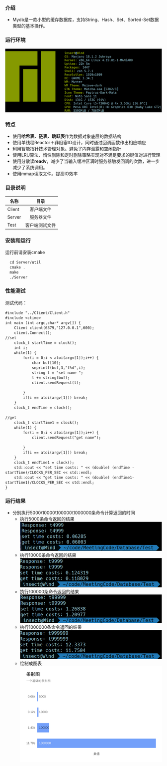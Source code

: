 ### 介绍
 - Mydb是一款小型的缓存数据库，支持String、Hash、Set、Sorted-Set数据类型的基本操作。

### 运行环境
 ![](https://github.com/CXinsect/Mydb/blob/master/images/hardware.png)
 
### 特点
 - 使用**哈希表、链表、跳跃表**作为数据对象底层的数据结构
 - 使用单线程Reactor＋非阻塞IO设计，同时通过回调函数作出相应响应
 - 利用智能指针技术管理对象。避免了内存泄露和空闲指针
 - 使用LRU算法、惰性删除和定时删除策略实现对不满足要求的键值对进行管理
 - 使用分散读**readv**，减少了当输入缓冲区满时服务器触发回调的次数，进一步减少了系统调用。
 - 使用mmap读取文件。提高IO效率
 
 

### 目录说明
名称|目录
--|:--:
Client|客户端文件
Server|服务器文件
Test|客户端测试文件

### 安装和运行
运行前请安装cmake

```
  cd Server/util
  cmake .
  make
  ./Server
```

### 性能测试
测试代码：
```
#include "../Client/Client.h"
#include <ctime>
int main (int argc,char* argv[]) {
    Client client(6379,"127.0.0.1",600);
    client.Connect();
//set
    clock_t startTime = clock();
    int i;
    while(1) {
        for(i = 0;i < atoi(argv[1]);i++) {
            char buf[10];
            snprintf(buf,3,"t%d",i);
            string t = "set name ";
            t += string(buf);
            client.sendRequest(t);
           
        }
        if(i == atoi(argv[1])) break;
    }
    clock_t endTime = clock();

//get    
    clock_t startTime1 = clock();
    while(1) {
        for(i = 0;i < atoi(argv[1]);i++) {
            client.sendRequest("get name");
           
        }
        if(i == atoi(argv[1])) break;
    }
    clock_t endTime1 = clock();
    std::cout << "set time costs: " << (double) (endTime - startTime)/CLOCKS_PER_SEC << std::endl;
    std::cout << "get time costs: " << (double) (endTime1- startTime1)/CLOCKS_PER_SEC << std::endl;
}
```
### 运行结果
- 分别执行5000\10000\100000\1000000条命令计算返回的时间
  - 执行5000条命令返回的结果
 ![](https://github.com/CXinsect/Mydb/blob/master/images/5000.png)
  - 执行10000条命令返回的结果
 ![](https://github.com/CXinsect/Mydb/blob/master/images/10000.png)
  - 执行100000条命令返回的结果
 ![](https://github.com/CXinsect/Mydb/blob/master/images/100000.png)
  - 执行1000000条命令返回的结果
 ![](https://github.com/CXinsect/Mydb/blob/master/images/1000000.png)
  - 绘制成图表
 ![](https://github.com/CXinsect/Mydb/blob/master/images/database.png)

